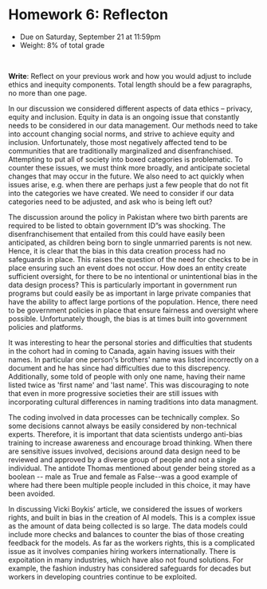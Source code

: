 # Homework 6: Reflecton

- Due on Saturday, September 21 at 11:59pm
- Weight: 8% of total grade

<br>

**Write**: Reflect on your previous work and how you would adjust to include ethics and inequity components. Total length should be a few paragraphs, no more than one page.

In our discussion we considered different aspects of data ethics – privacy, equity and inclusion. Equity in data is an ongoing issue that constantly needs to be considered in our data management. Our methods need to take into account changing social norms, and strive to achieve equity and inclusion. Unfortunately, those most negatively affected tend to be communities that are traditionally marginalized and disenfranchised.  Attempting to put all of society into boxed categories is problematic. To counter these issues, we must think more broadly, and anticipate societal changes that may occur in the future. We also need to act quickly when issues arise, e.g. when there are perhaps just a few people that do not fit into the categories we have created.  We need to consider if our data categories need to be adjusted, and ask who is being left out? 

The discussion around the policy in Pakistan where two birth parents are required to be listed to obtain government ID”s was shocking. The disenfranchisement that entailed from this could have easily been anticipated, as children being born to  single unmarried parents is not new. Hence, it is clear that the bias in this data creation process had no safeguards in place.  This raises the  question of the need  for checks to be in place ensuring such an event does not occur. How does an entity create sufficient oversight, for there to be no intentional or unintentional bias in the data design process? This is particularly important in government run programs but could easily be as important in large private companies that have the ability to affect large portions of the population. Hence, there need to be government policies in place that ensure fairness and oversight where possible.  Unfortunately though, the bias is at times built into government policies and platforms.

It was interesting to hear the personal stories and difficulties that students in the cohort had in coming to Canada, again having issues with their names. In particular one person's brothers' name was listed incorrectly on a document and he has since had difficulties due to this discrepency. Additionally, some told of people with only one name, having their name listed twice as 'first name' and 'last name'. This was discouraging to note that even in more progressive societies their are still issues with incorporating cultural differences in naming traditions into data managment. 

The coding involved in data processes can be technically complex. So some decisions cannot always be easily considered by non-technical experts. Therefore, it is important that data scientists undergo anti-bias training to increase awareness and encourage broad thinking. When there are sensitive issues involved, decisions around data design need to be reviewed and approved by a diverse group of people and not a single individual. The antidote Thomas mentioned about gender being stored as a boolean -- male as True and female as False--was a good example of where had there been multiple people included in this choice, it may have been avoided.

In discussing Vicki Boykis’ article, we considered the issues of workers rights, and built in bias in the creation of AI models.  This is a complex issue as the amount of data being collected is so large. The data models could include more checks and balances to counter the bias of those creating feedback for the models. As far as the workers rights, this is a complicated issue as it involves companies hiring workers internationally. There is expoitation in many industries, which have also not found solutions. For example, the fashion industry has considered safeguards for decades but workers in developing countries continue to be exploited. 

 

